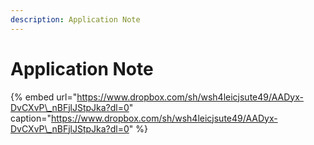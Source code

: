 ```yaml
---
description: Application Note
---
```


# Application Note

{% embed url="https://www.dropbox.com/sh/wsh4leicjsute49/AADyx-DvCXvP\_nBFjlJStpJka?dl=0" caption="https://www.dropbox.com/sh/wsh4leicjsute49/AADyx-DvCXvP\_nBFjlJStpJka?dl=0" %}



